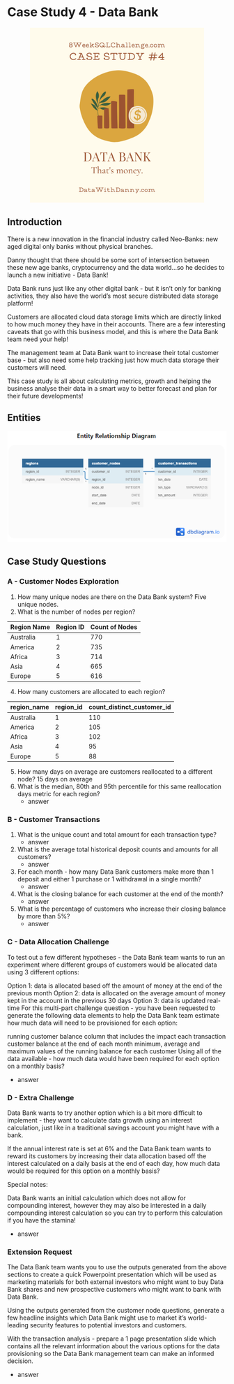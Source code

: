 # Case Study 4 - Data Bank
<div align="center">
<img src ="https://github.com/lion-star-gold/8-week-SQL-challenge/blob/main/Case%20Study%204%20-%20Data%20Bank/4_main_image.png" width="400">
</div>

## Introduction
There is a new innovation in the financial industry called Neo-Banks: new aged digital only banks without physical branches.

Danny thought that there should be some sort of intersection between these new age banks, cryptocurrency and the data world…so he decides to launch a new initiative - Data Bank!

Data Bank runs just like any other digital bank - but it isn’t only for banking activities, they also have the world’s most secure distributed data storage platform!

Customers are allocated cloud data storage limits which are directly linked to how much money they have in their accounts. There are a few interesting caveats that go with this business model, and this is where the Data Bank team need your help!

The management team at Data Bank want to increase their total customer base - but also need some help tracking just how much data storage their customers will need.

This case study is all about calculating metrics, growth and helping the business analyse their data in a smart way to better forecast and plan for their future developments!

## Entities
<img src = "https://github.com/lion-star-gold/8-week-SQL-challenge/blob/main/Case%20Study%204%20-%20Data%20Bank/ERD.PNG">

## Case Study Questions
### A - Customer Nodes Exploration
1. How many unique nodes are there on the Data Bank system?
Five unique nodes.
2. What is the number of nodes per region?
   
| Region Name | Region ID | Count of Nodes |
|-------------|-----------|----------------|
| Australia   | 1         | 770            |
| America     | 2         | 735            |
| Africa      | 3         | 714            |
| Asia        | 4         | 665            |
| Europe      | 5         | 616            |

4. How many customers are allocated to each region? 

|region_name|	region_id|	count_distinct_customer_id|
|-----------|----------|----------------------------|
|Australia|	1	|110|
|America|	2	|105|
|Africa|	3	|102|
|Asia|	4	|95|
|Europe|	5|	88|
5. How many days on average are customers reallocated to a different node?
15 days on average
6. What is the median, 80th and 95th percentile for this same reallocation days metric for each region?
   * answer

### B - Customer Transactions
1. What is the unique count and total amount for each transaction type?
   * answer
2. What is the average total historical deposit counts and amounts for all customers?
   * answer
3. For each month - how many Data Bank customers make more than 1 deposit and either 1 purchase or 1 withdrawal in a single month?
   * answer
4. What is the closing balance for each customer at the end of the month?
   * answer
5. What is the percentage of customers who increase their closing balance by more than 5%?
   * answer
### C - Data Allocation Challenge
To test out a few different hypotheses - the Data Bank team wants to run an experiment where different groups of customers would be allocated data using 3 different options:

Option 1: data is allocated based off the amount of money at the end of the previous month
Option 2: data is allocated on the average amount of money kept in the account in the previous 30 days
Option 3: data is updated real-time
For this multi-part challenge question - you have been requested to generate the following data elements to help the Data Bank team estimate how much data will need to be provisioned for each option:

running customer balance column that includes the impact each transaction
customer balance at the end of each month
minimum, average and maximum values of the running balance for each customer
Using all of the data available - how much data would have been required for each option on a monthly basis?
* answer

### D - Extra Challenge
Data Bank wants to try another option which is a bit more difficult to implement - they want to calculate data growth using an interest calculation, just like in a traditional savings account you might have with a bank.

If the annual interest rate is set at 6% and the Data Bank team wants to reward its customers by increasing their data allocation based off the interest calculated on a daily basis at the end of each day, how much data would be required for this option on a monthly basis?

Special notes:

Data Bank wants an initial calculation which does not allow for compounding interest, however they may also be interested in a daily compounding interest calculation so you can try to perform this calculation if you have the stamina!
* answer
### Extension Request
The Data Bank team wants you to use the outputs generated from the above sections to create a quick Powerpoint presentation which will be used as marketing materials for both external investors who might want to buy Data Bank shares and new prospective customers who might want to bank with Data Bank.

Using the outputs generated from the customer node questions, generate a few headline insights which Data Bank might use to market it’s world-leading security features to potential investors and customers.

With the transaction analysis - prepare a 1 page presentation slide which contains all the relevant information about the various options for the data provisioning so the Data Bank management team can make an informed decision.
* answer
